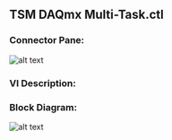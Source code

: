 ## **TSM DAQmx Multi-Task.ctl**
### Connector Pane:
![alt text](/Instrument%20Control/DAQmx/Pin%20Map/TSM%20DAQmx%20Multi-Task.ctlc.png "TSM DAQmx Multi-Task.ctl connector pane")

### VI Description:


### Block Diagram:
![alt text](/Instrument%20Control/DAQmx/Pin%20Map/TSM%20DAQmx%20Multi-Task.ctld.png "TSM DAQmx Multi-Task.ctl block diagram")
